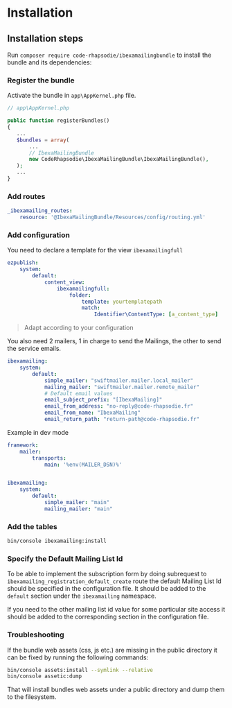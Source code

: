 # Installation

## Installation steps

Run `composer require code-rhapsodie/ibexamailingbundle` to install the bundle and its dependencies:

### Register the bundle

Activate the bundle in `app\AppKernel.php` file.

```php
// app\AppKernel.php

public function registerBundles()
{
   ...
   $bundles = array(
       ...
       // IbexaMailingBundle
       new CodeRhapsodie\IbexaMailingBundle\IbexaMailingBundle(),
   );
   ...
}
```

### Add routes

```yaml
_ibexamailing_routes:
    resource: '@IbexaMailingBundle/Resources/config/routing.yml'
```

### Add configuration

You need to declare a template for the view `ibexamailingfull`

```yaml
ezpublish:
    system:
        default:
            content_view:
                ibexamailingfull:
                    folder:
                        template: yourtemplatepath
                        match:
                            Identifier\ContentType: [a_content_type]
```

> Adapt according to your configuration


You also need 2 mailers, 1 in charge to send the Mailings, the other to send the service emails.

```yaml
ibexamailing:
    system:
        default:
            simple_mailer: "swiftmailer.mailer.local_mailer"
            mailing_mailer: "swiftmailer.mailer.remote_mailer"
            # Default email values
            email_subject_prefix: "[IbexaMailing]"
            email_from_address: "no-reply@code-rhapsodie.fr"
            email_from_name: "IbexaMailing"
            email_return_path: "return-path@code-rhapsodie.fr"
```

Example in dev mode

```yaml
framework:
    mailer:
        transports:
            main: '%env(MAILER_DSN)%'


ibexamailing:
    system:
        default:
            simple_mailer: "main"
            mailing_mailer: "main"
```

### Add the tables

```bash
bin/console ibexamailing:install
```

### Specify the Default Mailing List Id

To be able to implement the subscription form by doing subrequest to `ibexamailing_registration_default_create` route
the default Mailing List Id should be specified in the configuration file.
It should be added to the `default` section under the `ibexamailing` namespace.

If you need to the other mailing list id value for some particular site access it should be added to the corresponding section in the configuration file.

### Troubleshooting

If the bundle web assets (css, js etc.) are missing in the public directory it can be fixed by running the following commands:
```bash
bin/console assets:install --symlink --relative
bin/console assetic:dump
```
That will install bundles web assets under a public directory and dump them to the filesystem.
